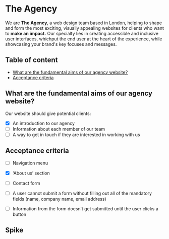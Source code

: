 # The Agency

We are <strong>The Agency</strong>, a web design team based in London, helping to shape and form the most exciting, visually appealing websites for clients who want to <strong>make an impact.</strong> Our specialty lies in creating accessible and inclusive user interfaces, whichput the end user at the heart of the experience, while showcasing your brand's key focuses and messages.

## Table of content

- [What are the fundamental aims of our agency website?](#what-are-the-fundamental-aims-of-our-agency-website)
- [Acceptance criteria](#acceptance-criteria)

## What are the fundamental aims of our agency website?

Our website should give potential clients:

- [x] An introduction to our agency
- [ ] Information about each member of our team
- [ ] A way to get in touch if they are interested in working with us

## Acceptance criteria

- [ ] Navigation menu
- [x] ‘About us’ section
- [ ] Contact form
- [ ] A user cannot submit a form without filling out all of the mandatory fields (name, company name, email address)
- [ ] Information from the form doesn’t get submitted until the user clicks a button


## Spike 
